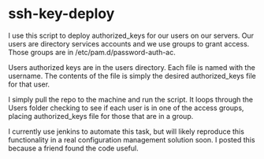 # ssh-key-deploy

I use this script to deploy authorized_keys for our users on our servers. Our users are directory services accounts and we use groups to grant access. Those groups are in /etc/pam.d/password-auth-ac.

Users authorized keys are in the users directory. Each file is named with the username. The contents of the file is simply the desired authorized_keys file for that user.

I simply pull the repo to the machine and run the script. It loops through the Users folder checking to see if each user is in one of the access groups, placing authorized_keys file for those that are in a group.

I currently use jenkins to automate this task, but will likely reproduce this functionality in a real configuration management solution soon. I posted this because a friend found the code useful. 
